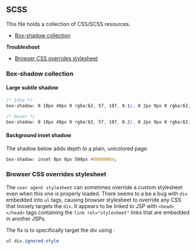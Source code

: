 ## SCSS
This file holds a collection of CSS/SCSS resources.

* [Box-shadow collection](#box-shadow-collection)

**Troubleshoot**

* [Browser CSS overrides stylesheet](#browser-css-overrides-stylesheet)

### Box-shadow collection

#### Large subtle shadow
```css
/* Idle */
box-shadow: 0 10px 40px 0 rgba(62, 57, 107, 0.1), 0 2px 9px 0 rgba(62, 57, 107, 0.1);

/* Hover */
box-shadow: 0 10px 40px 0 rgba(62, 57, 107, 0.2), 0 2px 9px 0 rgba(62, 57, 107, 0.2);
```

#### Background inset shadow
The shadow below adds depth to a plain, unicolored page.
```css
box-shadow: inset 0px 0px 500px #0000006e;
```

### Browser CSS overrides stylesheet
The `user agent stylesheet` can sometimes override a custom stylesheet even when this one is properly loaded.
There seems to a be a bug with `div` embedded into `ul` tags, causing browser stylesheet to override any CSS that loosely targets the `div`. It appears to be linked to JSP with `<head></head>` tags containing the `link rel="stylesheet"` links that are embedded in another JSPs.

The fix is to specifically target the div using : 
```css
ul div.ignored-style
```


